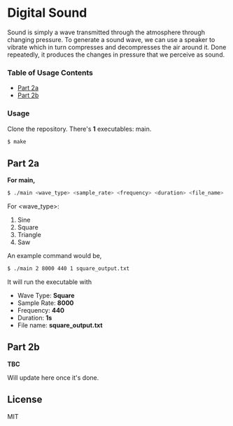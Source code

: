 # Digital Sound

Sound is simply a wave transmitted through the atmosphere through changing pressure. To generate a sound wave, we can use a speaker to vibrate which in turn compresses and decompresses the air around it.  Done repeatedly, it produces the changes in pressure that we perceive as sound. 

### Table of Usage Contents

- [Part 2a](#Part-2a)
- [Part 2b](#Part-2b)

### Usage

Clone the repository. There's **1** executables: main. 

```sh
$ make 
```

## Part 2a

**For main,**

```sh
$ ./main <wave_type> <sample_rate> <frequency> <duration> <file_name>
```

For <wave_type>:
1. Sine
2. Square
3. Triangle
4. Saw

An example command would be,

```sh
$ ./main 2 8000 440 1 square_output.txt
```

It will run the executable with
- Wave Type:    **Square**
- Sample Rate:  **8000**
- Frequency:    **440**
- Duration:     **1s**
- File name:    **square_output.txt**

## Part 2b

**TBC**

Will update here once it's done.

License
----

MIT
